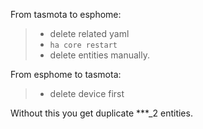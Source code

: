 From tasmota to esphome:
> - delete related yaml
> - ```ha core restart```
> - delete entities manually.

From esphome to tasmota:
> - delete device first

Without this you get duplicate ***_2 entities.
